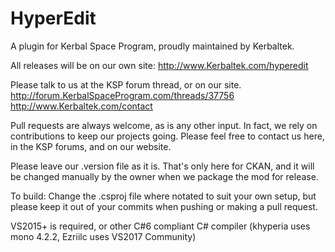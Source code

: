 HyperEdit
=========

A plugin for Kerbal Space Program, proudly maintained by Kerbaltek.

All releases will be on our own site: http://www.Kerbaltek.com/hyperedit

Please talk to us at the KSP forum thread, or on our site. http://forum.KerbalSpaceProgram.com/threads/37756
http://www.Kerbaltek.com/contact

Pull requests are always welcome, as is any other input.  In fact, we rely on contributions to keep our projects going.  Please feel free to contact us here, in the KSP forums, and on our website.

Please leave our .version file as it is.  That's only here for CKAN, and it will be changed manually by the owner when we package the mod for release.

To build:
Change the .csproj file where notated to suit your own setup, but please keep it out of your commits when pushing or making a pull request.

VS2015+ is required, or other C#6 compliant C# compiler (khyperia uses mono 4.2.2, Ezriilc uses VS2017 Community)
